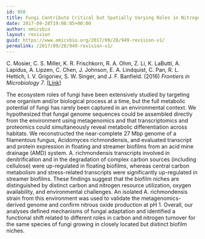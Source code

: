 ```yaml
---
id: 950
title: Fungi Contribute Critical but Spatially Varying Roles in Nitrogen and Carbon Cycling in Acid Mine Drainage
date: 2017-09-28T19:08:05+00:00
author: omicsbio
layout: revision
guid: https://www.omicsbio.org/2017/09/28/949-revision-v1/
permalink: /2017/09/28/949-revision-v1/
---
```

C. Mosier, C. S. Miller, K. R. Frischkorn, R. A. Ohm, Z. Li, K. LaButti, A. Lapidus, A. Lipzen, C. Chen, J. Johnson, E. A. Lindquist, C. Pan, R. L. Hettich, I. V. Grigoriev, S. W. Singer, and J. F. Banfield. (2016) _Frontiers in Microbiology_ _7_. [[Link](https://www.frontiersin.org/articles/10.3389/fmicb.2016.00238/full)]

The ecosystem roles of fungi have been extensively studied by targeting one organism and/or biological process at a time, but the full metabolic potential of fungi has rarely been captured in an environmental context. We hypothesized that fungal genome sequences could be assembled directly from the environment using metagenomics and that transcriptomics and proteomics could simultaneously reveal metabolic differentiation across habitats. We reconstructed the near-complete 27 Mbp genome of a filamentous fungus, Acidomyces richmondensis, and evaluated transcript and protein expression in floating and streamer biofilms from an acid mine drainage (AMD) system. A. richmondensis transcripts involved in denitrification and in the degradation of complex carbon sources (including cellulose) were up-regulated in floating biofilms, whereas central carbon metabolism and stress-related transcripts were significantly up-regulated in streamer biofilms. These findings suggest that the biofilm niches are distinguished by distinct carbon and nitrogen resource utilization, oxygen availability, and environmental challenges. An isolated A. richmondensis strain from this environment was used to validate the metagenomics-derived genome and confirm nitrous oxide production at pH 1. Overall, our analyses defined mechanisms of fungal adaptation and identified a functional shift related to different roles in carbon and nitrogen turnover for the same species of fungi growing in closely located but distinct biofilm niches.